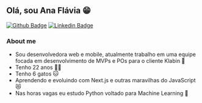 
## Olá, sou Ana Flávia :grin:

[![Github Badge](https://img.shields.io/badge/-Github-000?style=flat-square&logo=Github&logoColor=white&link=https://github.com/fagnerpsantos)](https://github.com/anap7)
[![Linkedin Badge](https://img.shields.io/badge/-LinkedIn-blue?style=flat-square&logo=Linkedin&logoColor=white&link=https://www.linkedin.com/in/fagnerpsantos/)](https://www.linkedin.com/in/anaflaviap7/)

### About me

- Sou desenvolvedora web e mobile, atualmente trabalho em uma equipe focada em desenvolvimento de MVPs e POs para o cliente Klabin 🌱
- Tenho 22 anos :ok_woman:
- Tenho 6 gatos :cat:
- Aprendendo e evoluindo com Next.js e outras maravilhas do JavaScript :heart_eyes_cat:
- Nas horas vagas eu estudo Python voltado para Machine Learning :snake:


